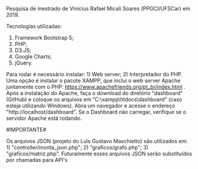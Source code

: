 Pesquisa de mestrado de Vinícius Rafael Micali Soares (PPGCI/UFSCar) em 2019.

Tecnologias utilizadas:

1) Framework Bootstrap 5;
2) PHP;
3) D3.JS;
4) Google Charts;
5) jQuery.

Para rodar é necessário instalar: 1) Web server; 2) Interpretador do PHP. Uma opção é instalar o pacote XAMPP, que inclui o web server Apache juntamente com o PHP: https://www.apachefriends.org/pt_br/index.html . Após a instalação do Apache, faça o download do diretório "dashboard" (GitHub) e coloque os arquivos em "C:\xampp\htdocs\dashboard" (caso esteja utilizando Windows). Abra um navegador e acesse o endereço "http://localhost/dashboard". Se o Dashboard não carregar, verifique se o servidor Apache está rodando.

#IMPORTANTE#

Os arquivos JSON (projeto do Luís Gustavo Maschietto) são utilizados em: 1) "controller/monta_json.php"; 2) "graficos/grafo.php"; 3) "graficos/matriz.php". Futuramente esses arquivos JSON serão substituídos por chamadas para API's
